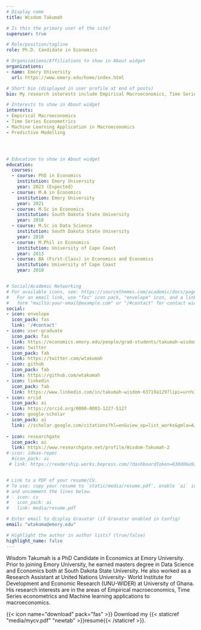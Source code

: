 ```yaml
---
# Display name
title: Wisdom Takumah

# Is this the primary user of the site?
superuser: true

# Role/position/tagline
role: Ph.D. Candidate in Economics

# Organizations/Affiliations to show in About widget
organizations:
- name: Emory University
  url: https://www.emory.edu/home/index.html

# Short bio (displayed in user profile at end of posts)
bio: My research interests include Empirical Macroeconomics, Time Series Econometrics, Machine Learning application in Macroeconomics.

# Interests to show in About widget
interests:
- Empirical Macroeconomics
- Time Series Econometrics
- Machine Learning Application in Macroeconomics
- Predictive Modelling




# Education to show in About widget
education:
  courses:
  - course: PhD in Economics
    institution: Emory University
    year: 2023 (Expected)
  - course: M.A in Economics
    institution: Emory University
    year: 2021 
  - course: M.Sc in Economics
    institution: South Dakota State University
    year: 2018
  - course: M.Sc in Data Science
    institution: South Dakota State University
    year: 2018
  - course: M.Phil in Economics
    institution: University of Cape Coast
    year: 2013
  - course: BA (First-Class) in Economics and Economics
    institution: University of Cape Coast
    year: 2010


# Social/Academic Networking
# For available icons, see: https://sourcethemes.com/academic/docs/page-builder/#icons
#   For an email link, use "fas" icon pack, "envelope" icon, and a link in the
#   form "mailto:your-email@example.com" or "/#contact" for contact widget.
social:
- icon: envelope
  icon_pack: fas
  link: '/#contact'
- icon: user-graduate
  icon_pack: fas
  link: https://economics.emory.edu/people/grad-students/takumah-wisdom.html
- icon: twitter
  icon_pack: fab
  link: https://twitter.com/wtakumah
- icon: github
  icon_pack: fab
  link: https://github.com/wtakumah
- icon: linkedin
  icon_pack: fab
  link: https://www.linkedin.com/in/takumah-wisdom-63719a129?lipi=urn%3Ali%3Apage%3Ad_flagship3_profile_view_base_contact_details%3B%2F%2Bvq0rKDT9qKYb9oEt0k7w%3D%3D
- icon: orcid
  icon_pack: ai
  link: https://orcid.org/0000-0003-1227-5127
- icon: google-scholar
  icon_pack: ai
  link: //scholar.google.com/citations?hl=en&view_op=list_works&gmla=AJsN-F6Qe1DAsgt6w0Vczaf7wlHA7Gzhq3W3OWZeWL6qSCepO2XXyZkKgXgLeTsRt1AnXGzdslqsNAN5F7lO5EpTAXMdK5LbAQ&user=2H8Ue30AAAAJ
  
- icon: researchgate
  icon_pack: ai
  link: https://www.researchgate.net/profile/Wisdom-Takumah-2
#-icon: ideas-repec
  #icon_pack: ai
 # link: https://readership.works.bepress.com/?dashboardToken=630d06a926eddb354207e018LeRQj47cmBynHOyWW92tafCMyJFOrTle9kHtPbsT


# Link to a PDF of your resume/CV.
# To use: copy your resume to `static/media/resume.pdf`, enable `ai` icons in `params.toml`, 
# and uncomment the lines below.
# - icon: cv
#   icon_pack: ai
#   link: media/resume.pdf

# Enter email to display Gravatar (if Gravatar enabled in Config)
email: "wtakuma@emory.edu"

# Highlight the author in author lists? (true/false)
highlight_name: false
---
```


Wisdom Takumah is a PhD Candidate in Economics at Emory University. Prior to joining
Emory University, he earned  masters degree in Data Science and Economics both at South Dakota State University. He also worked as a
Research Assistant at United Nations University- World Institute for Development and Economic Research (UNU-WIDER) at University of Ghana. His research interests are in the areas of Empirical macroeconomics, Time Series econometrics and Machine learning applications to macroeconomics.


{{< icon name="download" pack="fas" >}} Download my {{< staticref "media/mycv.pdf" "newtab" >}}resumé{{< /staticref >}}.
